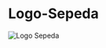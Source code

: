 # Logo-Sepeda
![Logo Sepeda](https://www.bing.com/images/search?view=detailV2&ccid=JU9mKSIp&id=AEA8CD57AF063978FB1E721C7E4E93C9CCC2DCC2&thid=OIP.JU9mKSIpUZUVcBGvWXW5OAHaEm&mediaurl=https%3a%2f%2fimg.okezone.com%2fcontent%2f2015%2f11%2f09%2f15%2f1246377%2fyamaha-motors-segera-rilis-dua-sepeda-santai-xeiJ3zqFvd.jpg&exph=497&expw=800&q=gambar+sepeda+santai+waktu+musim+semi&simid=608047235277266790&FORM=IRPRST&ck=D57BF34D66F85077995D064D78606104&selectedIndex=33&itb=0&ajaxhist=0&ajaxserp=0)
